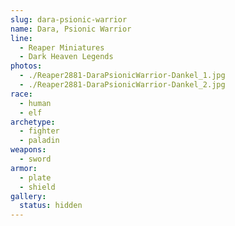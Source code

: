 ```yaml
---
slug: dara-psionic-warrior
name: Dara, Psionic Warrior
line:
  - Reaper Miniatures
  - Dark Heaven Legends
photos:
  - ./Reaper2881-DaraPsionicWarrior-Dankel_1.jpg
  - ./Reaper2881-DaraPsionicWarrior-Dankel_2.jpg
race:
  - human
  - elf
archetype:
  - fighter
  - paladin
weapons:
  - sword
armor:
  - plate
  - shield
gallery:
  status: hidden
---
```

